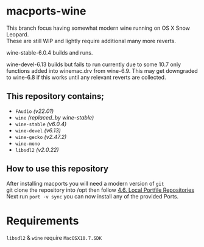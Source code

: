 # macports-wine
This branch focus having somewhat modern wine running on OS X Snow Leopard.\
These are still WIP and lightly require additional many more reverts.

wine-stable-6.0.4 builds and runs.

wine-devel-6.13 builds but fails to run currently due to some 10.7 only functions added into winemac.drv from wine-6.9.
This may get downgraded to wine-6.8 if this works until any relevant reverts are collected.

## This repository contains;
- `FAudio` *(v22.01)*
- `wine` *(replaced_by wine-stable)*
- `wine-stable` *(v6.0.4)*
- `wine-devel` *(v6.13)*
- `wine-gecko` *(v2.47.2)*
- `wine-mono`
- `libsdl2` *(v2.0.22)*

## How to use this repository
After installing macports you will need a modern version of `git`\
git clone the repository into /opt then follow [4.6. Local Portfile Repositories](https://guide.macports.org/#development.local-repositories)\
Next run `port -v sync` you can now install any of the provided Ports.

# Requirements 
`libsdl2` & `wine` require `MacOSX10.7.SDK`
